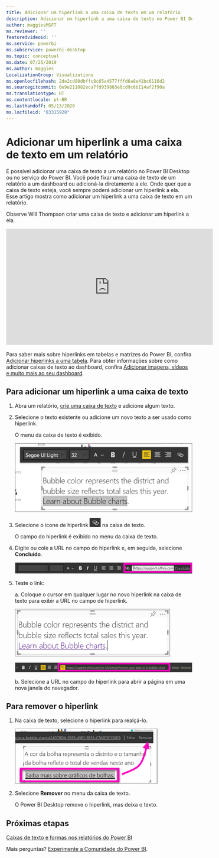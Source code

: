 ```yaml
---
title: Adicionar um hiperlink a uma caixa de texto em um relatório
description: Adicionar um hiperlink a uma caixa de texto no Power BI Desktop e no serviço do Power BI
author: maggiesMSFT
ms.reviewer: ''
featuredvideoid: ''
ms.service: powerbi
ms.subservice: powerbi-desktop
ms.topic: conceptual
ms.date: 07/25/2019
ms.author: maggies
LocalizationGroup: Visualizations
ms.openlocfilehash: 2de2cd80dbffc8c65a4577fffd6a8e41bc6116d2
ms.sourcegitcommit: 0e9e211082eca7fd939803e0cd9c6b114af2f90a
ms.translationtype: HT
ms.contentlocale: pt-BR
ms.lasthandoff: 05/13/2020
ms.locfileid: "83315928"
---
```

# <a name="add-a-hyperlink-to-a-text-box-in-a-report"></a>Adicionar um hiperlink a uma caixa de texto em um relatório
É possível adicionar uma caixa de texto a um relatório no Power BI Desktop ou no serviço do Power BI. Você pode fixar uma caixa de texto de um relatório a um dashboard ou adicioná-la diretamente a ele. Onde quer que a caixa de texto esteja, você sempre poderá adicionar um hiperlink a ela. Esse artigo mostra como adicionar um hiperlink a uma caixa de texto em um relatório. 


Observe Will Thompson criar uma caixa de texto e adicionar um hiperlink a ela. 

<iframe width="560" height="315" src="https://www.youtube.com/embed/_3q6VEBhGew#t=0m55s" frameborder="0" allowfullscreen></iframe>

Para saber mais sobre hiperlinks em tabelas e matrizes do Power BI, confira [Adicionar hiperlinks a uma tabela](power-bi-hyperlinks-in-tables.md). Para obter informações sobre como adicionar caixas de texto ao dashboard, confira [Adicionar imagens, vídeos e muito mais ao seu dashboard](service-dashboard-add-widget.md). 

## <a name="to-add-a-hyperlink-to-a-text-box"></a>Para adicionar um hiperlink a uma caixa de texto
1. Abra um relatório, [crie uma caixa de texto](power-bi-reports-add-text-and-shapes.md) e adicione algum texto. 
2. Selecione o texto existente ou adicione um novo texto a ser usado como hiperlink. 

   O menu da caixa de texto é exibido.
   
   ![Selecionar o texto na caixa de texto](media/service-add-hyperlink-to-text-box/power-bi-hyperlink-new.png)
3. Selecione o ícone de hiperlink ![Ícone de Hiperlink](media/service-add-hyperlink-to-text-box/power-bi-hyperlink-icon.png) na caixa de texto.

   O campo do hiperlink é exibido no menu da caixa de texto.

4. Digite ou cole a URL no campo do hiperlink e, em seguida, selecione **Concluído**.
   
   ![Digite ou cole a URL no campo de hiperlink](media/service-add-hyperlink-to-text-box/power-bi-add-link.png)
5. Teste o link:  

   a. Coloque o cursor em qualquer lugar no novo hiperlink na caixa de texto para exibir a URL no campo de hiperlink.  
     
      ![Hiperlink na caixa de texto](media/service-add-hyperlink-to-text-box/power-bi-test-link.png)
   
      ![URL no campo de hiperlink](media/service-add-hyperlink-to-text-box/power-bi-hyperlink-edit.png)

   b. Selecione a URL no campo do hiperlink para abrir a página em uma nova janela do navegador.

## <a name="to-remove-the-hyperlink"></a>Para remover o hiperlink
1. Na caixa de texto, selecione o hiperlink para realçá-lo.
   
     ![Remova o hiperlink](media/service-add-hyperlink-to-text-box/power-bi-hyperlink-remove.png)
2. Selecione **Remover** no menu da caixa de texto. 

   O Power BI Desktop remove o hiperlink, mas deixa o texto.

## <a name="next-steps"></a>Próximas etapas
[Caixas de texto e formas nos relatórios do Power BI](power-bi-reports-add-text-and-shapes.md)

Mais perguntas? [Experimente a Comunidade do Power BI](https://community.powerbi.com/).

